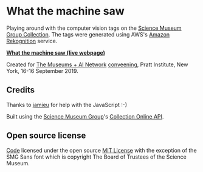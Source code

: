 # What the machine saw 

Playing around with the computer vision tags on the [Science Museum Group Collection](http://collection.sciencemuseumgroup.org.uk). The tags were generated using AWS's [Amazon Rekognition](https://aws.amazon.com/rekognition/) service. 

**[What the machine saw (live webpage)](https://johnstack.github.io/what-the-machine-saw/index.html)**

Created for [The Museums + AI Network](https://themuseumsai.network) [conveening](https://themuseumsai.network/activities/), Pratt Institute, New York, 16-16 September 2019.

## Credits

Thanks to [jamieu](https://github.com/jamieu) for help with the JavaScript :-)

Built using the [Science Museum Group](http://www.sciencemuseumgroup.org.uk)'s [Collection Online API](https://github.com/TheScienceMuseum/collectionsonline/wiki/Collections-Online-API).

## Open source license

[Code](https://github.com/johnstack/what-the-machine-saw) licensed under the open source [MIT License](https://github.com/TheScienceMuseum/collection-chrome-extension/blob/master/LICENSE) with the exception of the SMG Sans font which is copyright The Board of Trustees of the Science Museum. 
